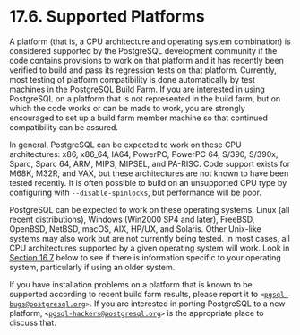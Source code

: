 # 17.6. Supported Platforms

A platform (that is, a CPU architecture and operating system combination) is considered supported by the PostgreSQL development community if the code contains provisions to work on that platform and it has recently been verified to build and pass its regression tests on that platform. Currently, most testing of platform compatibility is done automatically by test machines in the [PostgreSQL Build Farm](https://buildfarm.postgresql.org/). If you are interested in using PostgreSQL on a platform that is not represented in the build farm, but on which the code works or can be made to work, you are strongly encouraged to set up a build farm member machine so that continued compatibility can be assured.

In general, PostgreSQL can be expected to work on these CPU architectures: x86, x86\_64, IA64, PowerPC, PowerPC 64, S/390, S/390x, Sparc, Sparc 64, ARM, MIPS, MIPSEL, and PA-RISC. Code support exists for M68K, M32R, and VAX, but these architectures are not known to have been tested recently. It is often possible to build on an unsupported CPU type by configuring with `--disable-spinlocks`, but performance will be poor.

PostgreSQL can be expected to work on these operating systems: Linux (all recent distributions), Windows (Win2000 SP4 and later), FreeBSD, OpenBSD, NetBSD, macOS, AIX, HP/UX, and Solaris. Other Unix-like systems may also work but are not currently being tested. In most cases, all CPU architectures supported by a given operating system will work. Look in [Section 16.7](https://www.postgresql.org/docs/10/static/installation-platform-notes.html) below to see if there is information specific to your operating system, particularly if using an older system.

If you have installation problems on a platform that is known to be supported according to recent build farm results, please report it to `<`[`pgsql-bugs@postgresql.org`](mailto:pgsql-bugs@postgresql.org)`>`. If you are interested in porting PostgreSQL to a new platform, `<`[`pgsql-hackers@postgresql.org`](mailto:pgsql-hackers@postgresql.org)`>` is the appropriate place to discuss that.
